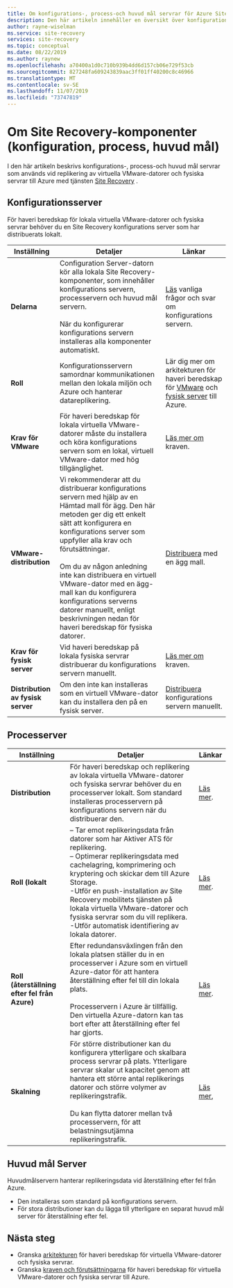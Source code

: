 ```yaml
---
title: Om konfigurations-, process-och huvud mål servrar för Azure Site Recovery | Microsoft Docs
description: Den här artikeln innehåller en översikt över konfigurations-, bearbetnings-och huvud mål servrarna med när du konfigurerar haveri beredskap för lokala virtuella VMware-datorer till Azure med Azure Site Recovery
author: rayne-wiselman
ms.service: site-recovery
services: site-recovery
ms.topic: conceptual
ms.date: 08/22/2019
ms.author: raynew
ms.openlocfilehash: a70400a1d0c710b939b4dd6d157cb06e729f53cb
ms.sourcegitcommit: 827248fa609243839aac3ff01ff40200c8c46966
ms.translationtype: MT
ms.contentlocale: sv-SE
ms.lasthandoff: 11/07/2019
ms.locfileid: "73747819"
---
```

# <a name="about-site-recovery-components-configuration-process-master-target"></a>Om Site Recovery-komponenter (konfiguration, process, huvud mål)

I den här artikeln beskrivs konfigurations-, process-och huvud mål servrar som används vid replikering av virtuella VMware-datorer och fysiska servrar till Azure med tjänsten [Site Recovery](site-recovery-overview.md) .

## <a name="configuration-server"></a>Konfigurationsserver

För haveri beredskap för lokala virtuella VMware-datorer och fysiska servrar behöver du en Site Recovery konfigurations server som har distribuerats lokalt.

**Inställning** | **Detaljer** | **Länkar**
--- | --- | ---
**Delarna**  | Configuration Server-datorn kör alla lokala Site Recovery-komponenter, som innehåller konfigurations servern, processervern och huvud mål servern.<br/><br/> När du konfigurerar konfigurations servern installeras alla komponenter automatiskt. | [Läs](vmware-azure-common-questions.md#configuration-server) vanliga frågor och svar om konfigurations servern.
**Roll** | Konfigurationsservern samordnar kommunikationen mellan den lokala miljön och Azure och hanterar datareplikering. | Lär dig mer om arkitekturen för haveri beredskap för [VMware](vmware-azure-architecture.md) och [fysisk server](physical-azure-architecture.md) till Azure.
**Krav för VMware** | För haveri beredskap för lokala virtuella VMware-datorer måste du installera och köra konfigurations servern som en lokal, virtuell VMware-dator med hög tillgänglighet. | [Läs mer om](vmware-azure-deploy-configuration-server.md#prerequisites) kraven.
**VMware-distribution** | Vi rekommenderar att du distribuerar konfigurations servern med hjälp av en Hämtad mall för ägg. Den här metoden ger dig ett enkelt sätt att konfigurera en konfigurations server som uppfyller alla krav och förutsättningar.<br/><br/> Om du av någon anledning inte kan distribuera en virtuell VMware-dator med en ägg-mall kan du konfigurera konfigurations serverns datorer manuellt, enligt beskrivningen nedan för haveri beredskap för fysiska datorer. | [Distribuera](vmware-azure-deploy-configuration-server.md#deploy-a-configuration-server-through-an-ova-template) med en ägg mall.
**Krav för fysisk server** | Vid haveri beredskap på lokala fysiska servrar distribuerar du konfigurations servern manuellt. | [Läs mer om](physical-azure-set-up-source.md#prerequisites) kraven.
**Distribution av fysisk server** | Om den inte kan installeras som en virtuell VMware-dator kan du installera den på en fysisk server. | [Distribuera](physical-azure-set-up-source.md#set-up-the-source-environment) konfigurations servern manuellt.


## <a name="process-server"></a>Processerver

**Inställning** | **Detaljer** | **Länkar**
--- | --- | ---
**Distribution**  | För haveri beredskap och replikering av lokala virtuella VMware-datorer och fysiska servrar behöver du en processerver lokalt. Som standard installeras processervern på konfigurations servern när du distribuerar den. | [Läs mer](vmware-azure-architecture.md?#architectural-components).
**Roll (lokalt** | – Tar emot replikeringsdata från datorer som har Aktiver ATS för replikering.<br/> – Optimerar replikeringsdata med cachelagring, komprimering och kryptering och skickar dem till Azure Storage.<br/> -Utför en push-installation av Site Recovery mobilitets tjänsten på lokala virtuella VMware-datorer och fysiska servrar som du vill replikera.<br/> -Utför automatisk identifiering av lokala datorer. | [Läs mer](vmware-physical-azure-config-process-server-overview.md#process-server). 
**Roll (återställning efter fel från Azure)** | Efter redundansväxlingen från den lokala platsen ställer du in en processerver i Azure som en virtuell Azure-dator för att hantera återställning efter fel till din lokala plats.<br/><br/> Processervern i Azure är tillfällig. Den virtuella Azure-datorn kan tas bort efter att återställning efter fel har gjorts. | [Läs mer](vmware-azure-set-up-process-server-azure.md).
**Skalning** | För större distributioner kan du konfigurera ytterligare och skalbara process servrar på plats. Ytterligare servrar skalar ut kapacitet genom att hantera ett större antal replikerings datorer och större volymer av replikeringstrafik.<br/><br/> Du kan flytta datorer mellan två processervern, för att belastningsutjämna replikeringstrafik. | [Läs mer](vmware-azure-set-up-process-server-scale.md),


## <a name="master-target-server"></a>Huvud mål Server

Huvudmålservern hanterar replikeringsdata vid återställning efter fel från Azure.

- Den installeras som standard på konfigurations servern.
- För stora distributioner kan du lägga till ytterligare en separat huvud mål server för återställning efter fel.


## <a name="next-steps"></a>Nästa steg
- Granska [arkitekturen](vmware-azure-architecture.md) för haveri beredskap för virtuella VMware-datorer och fysiska servrar.
- Granska [kraven och förutsättningarna](vmware-physical-azure-support-matrix.md) för haveri beredskap för virtuella VMware-datorer och fysiska servrar till Azure. 
